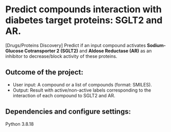 # Predict compounds interaction with diabetes target proteins: SGLT2 and AR.  

[Drugs/Proteins Discovery] Predict if an input compound activates **Sodium-Glucose Cotransporter 2 (SGLT2)** and **Aldose Reductase (AR)** as an inhibitor to decrease/block activity of these proteins.

## Outcome of the project:
- User input: A compound or a list of compounds (format: SMILES).  
- Output: Result with active/non-active labels corresponding to the interaction of each compound to SGLT2 and AR.  

## Dependencies and configure settings:
Python 3.8.18
